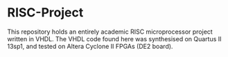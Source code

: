 # RISC-Project
This repository holds an entirely academic RISC microprocessor project written in VHDL. 
The VHDL code found here was synthesised on Quartus II 13sp1, and tested on Altera Cyclone II FPGAs (DE2 board).

